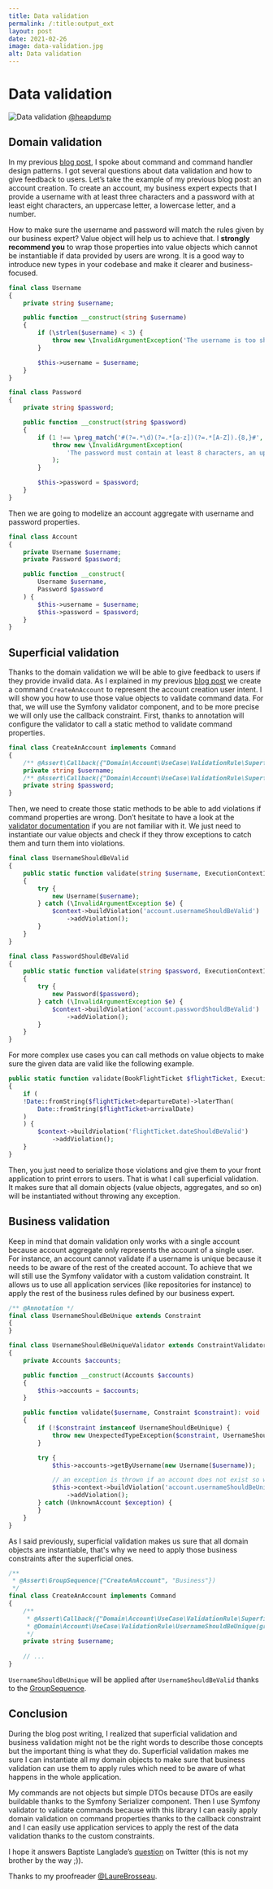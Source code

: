 ```yaml
---
title: Data validation
permalink: /:title:output_ext
layout: post
date: 2021-02-26
image: data-validation.jpg
alt: Data validation
---
```


# Data validation

![Data validation](assets/img/posts/data-validation.jpg)
[@heapdump](https://unsplash.com/@heapdump)

## Domain validation
In my previous [blog post](http://arnolanglade.github.io/command-handler-patterns.html), I spoke about command and command handler design patterns. I got several questions about data validation and how to give feedback to users. Let’s take the example of my previous blog post: an account creation. To create an account, my business expert expects that I provide a username with at least three characters and a password with at least eight characters, an uppercase letter, a lowercase letter, and a number.

How to make sure the username and password will match the rules given by our business expert? Value object will help us to achieve that. I **strongly recommend you** to wrap those properties into value objects which cannot be instantiable if data provided by users are wrong. It is a good way to introduce new types in your codebase and make it clearer and business-focused.

```php
final class Username
{
    private string $username;

    public function __construct(string $username)
    {
        if (\strlen($username) < 3) {
            throw new \InvalidArgumentException('The username is too short, it should contain at least 3 characters');
        }

        $this->username = $username;
    }
}

final class Password
{
    private string $password;

    public function __construct(string $password)
    {
        if (1 !== \preg_match('#(?=.*\d)(?=.*[a-z])(?=.*[A-Z]).{8,}#', $password)) {
            throw new \InvalidArgumentException(
                'The password must contain at least 8 characters, an uppercase letter, lowercase letter and a number'
            );
        }

        $this->password = $password;
    }
}
```

Then we are going to modelize an account aggregate with username and password properties.

```php
final class Account
{
    private Username $username;
    private Password $password;

    public function __construct(
        Username $username,
        Password $password
    ) {
        $this->username = $username;
        $this->password = $password;
    }
}
```

## Superficial validation
Thanks to the domain validation we will be able to give feedback to users if they provide invalid data. As I explained in my previous [blog post](http://arnolanglade.github.io/command-handler-patterns.html) we create a command `CreateAnAccount` to represent the account creation user intent. I will show you how to use those value objects to validate command data. For that, we will use the Symfony validator component, and to be more precise we will only use the callback constraint. First, thanks to annotation will configure the validator to call a static method to validate command properties.

```php
final class CreateAnAccount implements Command
{
    /** @Assert\Callback({"Domain\Account\UseCase\ValidationRule\Superficial\UsernameShouldBeValid", "validate"}) */
    private string $username;
    /** @Assert\Callback({"Domain\Account\UseCase\ValidationRule\Superficial\PasswordShouldBeValid", "validate"}) */
    private string $password;
}
```

Then, we need to create those static methods to be able to add violations if command properties are wrong. Don’t hesitate to have a look at the [validator documentation](https://symfony.com/doc/current/validation.html) if you are not familiar with it. We just need to instantiate our value objects and check if they throw exceptions to catch them and turn them into violations.

```php
final class UsernameShouldBeValid
{
    public static function validate(string $username, ExecutionContextInterface $context): void
    {
        try {
            new Username($username);
        } catch (\InvalidArgumentException $e) {
            $context->buildViolation('account.usernameShouldBeValid')
                ->addViolation();
        }
    }
}

final class PasswordShouldBeValid
{
    public static function validate(string $password, ExecutionContextInterface $context): void
    {
        try {
            new Password($password);
        } catch (\InvalidArgumentException $e) {
            $context->buildViolation('account.passwordShouldBeValid')
                ->addViolation();
        }
    }
}
```

For more complex use cases you can call methods on value objects to make sure the given data are valid like the following example.

```php
public static function validate(BookFlightTicket $flightTicket, ExecutionContextInterface $context): void
{
    if (
    !Date::fromString($flightTicket>departureDate)->laterThan(
        Date::fromString($flightTicket>arrivalDate)
    )
    ) {
        $context->buildViolation('flightTicket.dateShouldBeValid')
            ->addViolation();
    }
}
```

Then, you just need to serialize those violations and give them to your front application to print errors to users. That is what I call superficial validation. It makes sure that all domain objects (value objects, aggregates, and so on) will be instantiated without throwing any exception.

## Business validation
Keep in mind that domain validation only works with a single account because account aggregate only represents the account of a single user. For instance, an account cannot validate if a username is unique because it needs to be aware of the rest of the created account. To achieve that we will still use the Symfony validator with a custom validation constraint. It allows us to use all application services (like repositories for instance) to apply the rest of the business rules defined by our business expert.

```php
/** @Annotation */
final class UsernameShouldBeUnique extends Constraint
{
}

final class UsernameShouldBeUniqueValidator extends ConstraintValidator
{
    private Accounts $accounts;

    public function __construct(Accounts $accounts)
    {
        $this->accounts = $accounts;
    }

    public function validate($username, Constraint $constraint): void
    {
        if (!$constraint instanceof UsernameShouldBeUnique) {
            throw new UnexpectedTypeException($constraint, UsernameShouldBeUnique::class);
        }

        try {
            $this->accounts->getByUsername(new Username($username));

            // an exception is thrown if an account does not exist so we don’t add violation
            $this->context->buildViolation('account.usernameShouldBeUnique')
                ->addViolation();
        } catch (UnknownAccount $exception) {
        }
    }
}
```

As I said previously, superficial validation makes us sure that all domain objects are instantiable, that's why we need to apply those business constraints after the superficial ones.


```php
/**
 * @Assert\GroupSequence({"CreateAnAccount", "Business"})
 */
final class CreateAnAccount implements Command
{
    /** 
     * @Assert\Callback({"Domain\Account\UseCase\ValidationRule\Superficial\UsernameShouldBeValid", "validate"})
     * @Domain\Account\UseCase\ValidationRule\UsernameShouldBeUnique(groups={"Business"})
     */
    private string $username;
    
    // ...
}
```

`UsernameShouldBeUnique` will be applied after `UsernameShouldBeValid` thanks to the [GroupSequence](https://symfony.com/doc/current/validation/sequence_provider.html).

## Conclusion
During the blog post writing, I realized that superficial validation and business validation might not be the right words to describe those concepts but the important thing is what they do. Superficial validation makes me sure I can instantiate all my domain objects to make sure that business validation can use them to apply rules which need to be aware of what happens in the whole application.

My commands are not objects but simple DTOs because DTOs are easily buildable thanks to the Symfony Serializer component. Then I use Symfony validator to validate commands because with this library I can easily apply domain validation on command properties thanks to the callback constraint and I can easily use application services to apply the rest of the data validation thanks to the custom constraints.

I hope it answers Baptiste Langlade’s [question](https://twitter.com/Baptouuuu/status/1364945053236494336) on Twitter (this is not my brother by the way ;)).

Thanks to my proofreader [@LaureBrosseau](https://twitter.com/LaureBrosseau).

